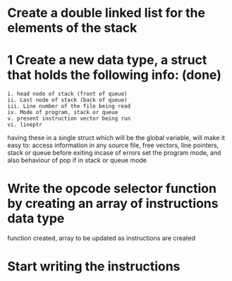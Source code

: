 # Create a double linked list for the elements of the stack
# 1 Create a new data type, a struct that holds the following info: (done)
	i. head node of stack (front of queue)
	ii. Last node of stack (back of queue)
	iii. Line number of the file being read
	iv. Mode of program, stack or queue
	v. present instruction vector being run
	vi. lineptr
having these in a single struct which will be the global variable, will make it easy to:
	access information in any source file, 
	free vectors, line pointers, stack or queue before exiting incase of errors
	set the program mode, and also behaviour of pop if in stack or queue mode

# Write the opcode selector function by creating an array of instructions data type
function created, array to be updated as instructions are created

# Start writing the instructions
